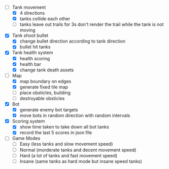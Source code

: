 - [ ] Tank movement
  - [x] 4 directions
  - [x] tanks collide each other
  - [ ] tanks leave out trails for 3s don't render the trail while the tank is not moving
- [x] Tank shoot bullet
  - [x] change bullet direction according to tank direction
  - [x] bullet hit tanks
- [x] Tank health system
  - [x] health scoring
  - [x] health bar
  - [x] change tank death assets
- [ ] Map
  - [x] map boundary on edges
  - [x] generate fixed tile map
  - [ ] place obsticles, building
  - [ ] destroyable obsticles
- [x] Bot
  - [x] generate enemy bot targets
  - [x] move bots in random direction with random intervals
- [x] Scoring system
  - [x] show time taken to take down all bot tanks
  - [x] record the last 5 scores in json file
- [ ] Game Modes
  - [ ] Easy (less tanks and slow movement speed)
  - [ ] Normal (morderate tanks and decent movement speed)
  - [ ] Hard (a lot of tanks and fast movement speed)
  - [ ] Insane (same tanks as hard mode but insane speed tanks)